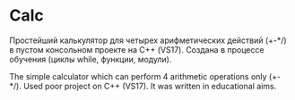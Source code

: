 # Calc
Простейший калькулятор для четырех арифметических действий (+-*/) в пустом консольном проекте на С++ (VS17).
Создана в процессе обучения (циклы while, функции, модули).

The simple calculator which can perform 4 arithmetic operations only (+-*/). Used poor project on C++ (VS17). 
It was written in educational aims.
